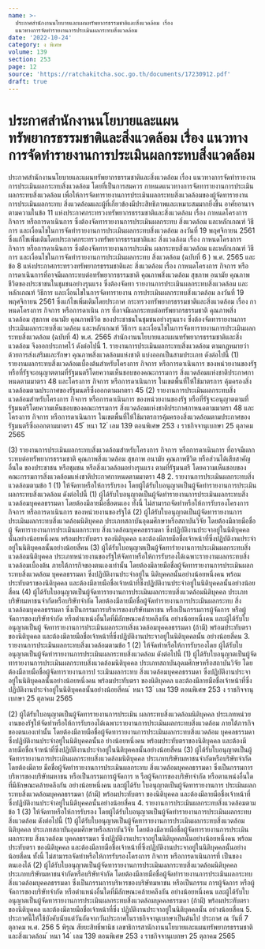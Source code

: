 ```yaml
---
name: >-
  ประกาศสำนักงานนโยบายและแผนทรัพยากรธรรมชาติและสิ่งแวดล้อม เรื่อง
  แนวทางการจัดทำรายงานการประเมินผลกระทบสิ่งแวดล้อม
date: '2022-10-24'
category: ง พิเศษ
volume: 139
section: 253
page: 12
source: 'https://ratchakitcha.soc.go.th/documents/17230912.pdf'
draft: true
---
```


# ประกาศสำนักงานนโยบายและแผนทรัพยากรธรรมชาติและสิ่งแวดล้อม เรื่อง แนวทางการจัดทำรายงานการประเมินผลกระทบสิ่งแวดล้อม

ประกาศสำนักงานนโยบายและแผนทรัพยากรธรรมชาติและสิ่งแวดล้อม เรื่อง แนวทางการจัดทำรายงานการประเมินผลกระทบสิ่งแวดล้อม โดยที่เป็นการสมควร กาหนดแนวทางการจัดทารายงานการประเมินผลกระทบสิ่งแวดล้อม เพื่อให้การจัดทารายงานการประเมินผลกระทบสิ่งแวดล้อมของผู้จัดทารายงานการประเมินผลกระทบ สิ่งแวดล้อมและผู้ที่เกี่ยวข้องมีประสิทธิภาพและเหมาะสมมากยิ่งขึ้น อาศัยอานาจตามความในข้อ 11 แห่งประกาศกระทรวงทรัพยากรธรรมชาติและสิ่งแวดล้อม เรื่อง กาหนดโครงการ กิจการ หรือการดาเนินการ ซึ่งต้องจัดทารายงานการประเมินผลกระทบ สิ่งแวดล้อม และหลักเกณฑ์ วิธีการ และเงื่อนไขในการจัดทำรายงานการประเมินผลกระทบสิ่งแวดล้อม ลงวันที่ 19 พฤศจิกายน 2561 ซึ่งแก้ไขเพิ่มเติมโดยประกาศกระทรวงทรัพยากรธรรมชาติและ สิ่งแวดล้อม เรื่อง กาหนดโครงการ กิจการ หรือการดาเนินการ ซึ่งต้องจัดทารายงานการประเมิน ผลกระทบสิ่งแวดล้อม และหลักเกณฑ์ วิธีการ และเงื่อนไขในการจัดทำรายงานการประเมินผลกระทบ สิ่งแวดล้อม (ฉบับที่ 6 ) พ.ศ. 2565 และข้อ 8 แห่งประกาศกระทรวงทรัพยากรธรรมชาติและ สิ่งแวดล้อม เรื่อง กาหนดโครงการ กิจการ หรือการดาเนินการที่อาจมีผลกระทบต่อทรัพยากรธรรมชาติ คุณภาพสิ่งแวดล้อม สุขภาพ อนามัย คุณภาพชีวิตของประชาชนในชุมชนอย่างรุนแรง ซึ่งต้องจัดทา รายงานการประเมินผลกระทบสิ่งแวดล้อม และหลักเกณฑ์ วิธีการ และเงื่อนไขในการจัดทารายงาน การประเมินผลกระทบสิ่งแวดล้อม ลงวันที่ 19 พฤศจิกายน 2561 ซึ่งแก้ไขเพิ่มเติมโดยประกาศ กระทรวงทรัพยากรธรรมชาติและสิ่งแวดล้อม เรื่อง กาหนดโครงการ กิจการ หรือการดาเนิน การ ที่อาจมีผลกระทบต่อทรัพยากรธรรมชาติ คุณภาพสิ่งแวดล้อม สุขภาพ อนามัย คุณภาพชีวิต ของประชาชนในชุมชนอย่างรุนแรง ซึ่งต้องจัดทารายงานการประเมินผลกระทบสิ่งแวดล้อม และหลักเกณฑ์ วิธีการ และเงื่อนไขในการจัดทารายงานการประเมินผลกระทบสิ่งแวดล้อม (ฉบับที่ 4) พ.ศ. 2565 สำนักงานนโยบายและแผนทรัพยากรธรรมชาติและสิ่งแวดล้อม จึงออกประกาศไว้ ดังต่อไปนี้ 1. รายงานการประเมินผลกระทบสิ่งแวดล้อม ตามกฎหมายว่าด้วยการส่งเสริมและรักษา คุณภาพสิ่งแวดล้อมแห่งชาติ แบ่งออกเป็นสามประเภท ดังต่อไปนี้ (1) รายงานผลกระทบสิ่งแวดล้อมเบื้องต้นสำหรับโครงการ กิจการ หรือการดาเนินการ ของหน่วยงานของรัฐ หรือที่รัฐจะอนุญาตตามที่รัฐมนตรีโดยความเห็นชอบของคณะกรรมการ สิ่งแวดล้อมแห่งชาติประกาศกาหนดตามมาตรา 48 และโครงการ กิจการ หรือการดาเนินการ ในเขตพื้นที่ให้ใช้มาตรการ คุ้มครองสิ่งแวดล้อมตามประกาศของรัฐมนตรีซึ่งออกตามมาตรา 45 (2) รายงานการประเมินผลกระทบสิ่งแวดล้อมสำหรับโครงการ กิจการ หรือการดาเนินการ ของหน่วยงานของรัฐ หรือที่รัฐจะอนุญาตตามที่รัฐมนตรีโดยความเห็นชอบของคณะกรรมการ สิ่งแวดล้อมแห่งชาติประกาศกาหนดตามมาตรา 48 และโครงการ กิจการ หรือการดาเนินการ ในเขตพื้นที่ให้ใช้มาตรการคุ้มครองสิ่งแวดล้อมตามประกาศของรัฐมนตรีซึ่งออกตามมาตรา 45 ้ หนา 12 ่ เลม 139 ตอนพิเศษ 253 ง ราชกิจจานุเบกษา 25 ตุลาคม 2565

(3) รายงานการประเมินผลกระทบสิ่งแวดล้อมสำหรับโครงการ กิจการ หรือการดาเนินการ ที่อาจมีผลกระทบต่อทรัพยากรธรรมชาติ คุณภาพสิ่งแวดล้อม สุขภาพ อนามัย คุณภาพชีวิต หรือส่วนได้เสียสาคัญอื่นใด ของประชาชน หรือชุมชน หรือสิ่งแวดล้อมอย่างรุนแรง ตามที่รัฐมนตรี โดยความเห็นชอบของคณะกรรมการสิ่งแวดล้อมแห่งชาติประกาศกาหนดตามมาตรา 48 2. รายงานการประเมินผลกระทบสิ่งแวดล้อมตามข้อ 1 (1) ให้จัดทาหรือให้การรับรอง โดยผู้ได้รับใบอนุญาตเป็นผู้จัดทำรายงานการประเมินผลกระทบสิ่งแวดล้อม ดังต่อไปนี้ (1) ผู้ได้รับใบอนุญาตเป็นผู้จัดทำรายงานการประเมินผลกระทบสิ่งแวดล้อมบุคคลธรรมดา โดยต้องมีลายมือชื่อตนเอง ทั้งนี้ ไม่สามารถจัดทำหรือให้การรับรองโครงการ กิจการ หรือการดาเนินการ ของหน่วยงานของรัฐได้ (2) ผู้ได้รับใบอนุญาตเป็นผู้จัดทารายงานการประเมินผลกระทบสิ่งแวดล้อมนิติบุคคล ประเภทสถาบันอุดมศึกษาหรือสถาบันวิจัย โดยต้องมีลายมือชื่อผู้ จัดทารายงานการประเมินผลกระทบ สิ่งแวดล้อมบุคคลธรรมดา ซึ่งปฏิบัติงานประจาอยู่ในนิติบุคคลนั้นอย่างน้อยหนึ่งคน พร้อมประทับตรา ของนิติบุคคล และต้องมีลายมือชื่อเจ้าหน้าที่ซึ่งปฏิบัติงานประจำอยู่ในนิติบุคคลนั้นอย่างน้อยสี่คน (3) ผู้ได้รับใบอนุญาตเป็นผู้จัดทารำยงานการประเมินผลกระทบสิ่งแวดล้อมนิติบุคคล ประเภทหน่วยงานของรัฐให้จัดทาหรือให้การรับรองได้เฉพาะรายงานผลกระทบสิ่งแวดล้อมเบื้องต้น ภายใต้ภารกิจของตนเองเท่านั้น โดยต้องมีลายมือชื่อผู้จัดทารายงานการประเมินผลกระทบสิ่งแวดล้อม บุคคลธรรมดา ซึ่งปฏิบัติงานประจำอยู่ใน นิติบุคคลนั้นอย่างน้อยหนึ่งคน พร้อมประทับตราของนิติบุคคล และต้องมีลายมือชื่อเจ้าหน้าที่ซึ่งปฏิบัติงานประจำอยู่ในนิติบุคคลนั้นอย่างน้อยสี่คน (4) ผู้ได้รับใบอนุญาตเป็นผู้จัดทารายงานการประเมินผลกระทบสิ่งแวดล้อมนิติบุคคล ประเภทบริษัทมหาชนจำกัดหรือบริษัทจำกัด โดยต้องมีลายมือชื่อผู้จัดทำรายงานการประเมินผลกระทบ สิ่งแวดล้อมบุคคลธรรมดา ซึ่งเป็นกรรมการบริหารของบริษัทมหาชน หรือเป็นกรรมการผู้จัดการ หรือผู้จัดการของบริษัทจำกัด หรือตำแหน่งอื่นใดที่มีลักษณะคล้ายคลึงกัน อย่างน้อยหนึ่งคน และผู้ได้รับใบอนุญาตเป็นผู้ จัดทารายงานการประเมินผลกระทบสิ่งแวดล้อมบุคคลธรรมดา (ถ้ามี) พร้อมประทับตราของนิติบุคคล และต้องมีลายมือชื่อเจ้าหน้าที่ซึ่งปฏิบัติงานประจาอยู่ในนิติบุคคลนั้น อย่างน้อยสี่คน 3. รายงานการประเมินผลกระทบสิ่งแวดล้อมตามข้อ 1 (2) ให้จัดทำหรือให้การรับรองโดย ผู้ได้รับใบอนุญาตเป็นผู้จัดทำรายงานการประเมินผลกระทบสิ่งแวดล้อม ดังต่อไปนี้ (1) ผู้ได้รับใบอนุญาตเป็นผู้จัดทารายงานการประเมินผลกระทบสิ่งแวดล้อมนิติบุคคล ประเภทสถาบันอุดมศึกษาหรือสถาบันวิจัย โดยต้องมีลายมือชื่อผู้จัดทารายงานการป ระเมินผลกระทบ สิ่งแวดล้อมบุคคลธรรมดา ซึ่งปฏิบัติงานประจาอยู่ในนิติบุคคลนั้นอย่างน้อยหนึ่งคน พร้อมประทับตรา ของนิติบุคคล และต้องมีลายมือชื่อเจ้าหน้าที่ซึ่งปฏิบัติงานประจำอยู่ในนิติบุคคลนั้นอย่างน้อยสี่คน ้ หนา 13 ่ เลม 139 ตอนพิเศษ 253 ง ราชกิจจานุเบกษา 25 ตุลาคม 2565

(2) ผู้ได้รับใบอนุญาตเป็นผู้จัดทารายงานการประเมิน ผลกระทบสิ่งแวดล้อมนิติบุคคล ประเภทหน่วยงานของรัฐให้จัดทำหรือให้การรับรองได้เฉพาะรายงานการประเมินผลกระทบสิ่งแวดล้อม ภายใต้ภารกิจของตนเองเท่านั้น โดยต้องมีลายมือชื่อผู้จัดทารายงานการประเมินผลกระทบสิ่งแวดล้อม บุคคลธรรมดา ซึ่งปฏิบัติงานประจำอยู่ในนิติบุคคลนั้นอ ย่างน้อยหนึ่งคน พร้อมประทับตราของนิติบุคคล และต้องมีลายมือชื่อเจ้าหน้าที่ซึ่งปฏิบัติงานประจำอยู่ในนิติบุคคลนั้นอย่างน้อยสี่คน (3) ผู้ได้รับใบอนุญาตเป็นผู้จัดทารายงานการประเมินผลกระทบสิ่งแวดล้อมนิติบุคคล ประเภทบริษัทมหาชนจำกัดหรือบริษัทจำกัด โดยต้องมีลาย มือชื่อผู้จัดทำรายงานการประเมินผลกระทบ สิ่งแวดล้อมบุคคลธรรมดา ซึ่งเป็นกรรมการบริหารของบริษัทมหาชน หรือเป็นกรรมการผู้จัดการ ห รือผู้จัดการของบริษัทจำกัด หรือตาแหน่งอื่นใดที่มีลักษณะคล้ายคลึงกัน อย่างน้อยหนึ่งคน และผู้ได้รับ ใบอนุญาตเป็นผู้จัดทารายงานการ ประเมินผลกระทบสิ่งแวดล้อมบุคคลธรรมดา (ถ้ามี) พร้อมประทับตรา ของนิติบุคคล และต้องมีลายมือชื่อเจ้าหน้าที่ซึ่งปฏิบัติงานประจำอยู่ในนิติบุคคลนั้นอย่างน้อยสี่คน 4. รายงานการประเมินผลกระทบสิ่งแวดล้อมตามข้อ 1 (3) ให้จัดทาหรือให้การรับรอง โดยผู้ได้รับใบอนุญาตเป็นผู้จัดทำรายงานการประเมินผลกระทบสิ่งแวดล้อม ดังต่อไปนี้ (1) ผู้ได้รับใบอนุญาตเป็นผู้จัดทารายงานการประเมินผลกระทบสิ่งแวดล้อมนิติบุคคล ประเภทสถาบันอุดมศึกษาหรือสถาบันวิจัย โดยต้องมีลายมือชื่อผู้จัดทารายงานการประเมินผลกระทบ สิ่งแวดล้อม บุคคลธรรมดา ซึ่งปฏิบัติงานประจาอยู่ในนิติบุคคลนั้นอย่างน้อยหนึ่งคน พร้อมประทับตรา ของนิติบุคคล และต้องมีลายมือชื่อเจ้าหน้าที่ซึ่งปฏิบัติงานประจาอยู่ในนิติบุคคลนั้นอย่างน้อยสี่คน ทั้งนี้ ไม่สามารถจัดทำหรือให้การรับรองโครงการ กิจการ หรือการดาเนินการที่ เป็นของตนเองได้ (2) ผู้ได้รับใบอนุญาตเป็นผู้จัดทารายงานการประเมินผลกระทบสิ่งแวดล้อมนิติบุคคล ประเภทบริษัทมหาชนจำกัดหรือบริษัทจำกัด โดยต้องมีลายมือชื่อผู้จัดทำรายงานการประเมินผลกระทบ สิ่งแวดล้อมบุคคลธรรมดา ซึ่งเป็นกรรมการบริหารของบริษัทมหาชน หรือเป็นกรรม การผู้จัดการ หรือผู้จัดการของบริษัทจำกัด หรือตำแหน่งอื่นใดที่มีลักษณะคล้ายคลึงกัน อย่างน้อยหนึ่งคน และผู้ได้รับใบอนุญาตเป็นผู้จัดทารายงานการประเมินผลกระทบสิ่งแวดล้อมบุคคลธรรมดา (ถ้ามี) พร้อมประทับตราของนิติบุคคล และต้องมีลายมือชื่อเจ้าหน้าที่ซึ่ง ปฏิบัติงานประจาอยู่ในนิติบุคคลนั้น อย่างน้อยสี่คน 5. ประกาศนี้ให้ใช้บังคับนับแต่วันถัดจากวันประกาศในราชกิจจานุเบกษาเป็นต้นไป ประกาศ ณ วันที่ 7 ตุลาคม พ.ศ. 256 5 พิรุณ สัยยะสิทธิ์พานิช เลขาธิการสานักงานนโยบายและแผนทรัพยากรธรรมชาติและสิ่งแวดล้อม ้ หนา 14 ่ เลม 139 ตอนพิเศษ 253 ง ราชกิจจานุเบกษา 25 ตุลาคม 2565
